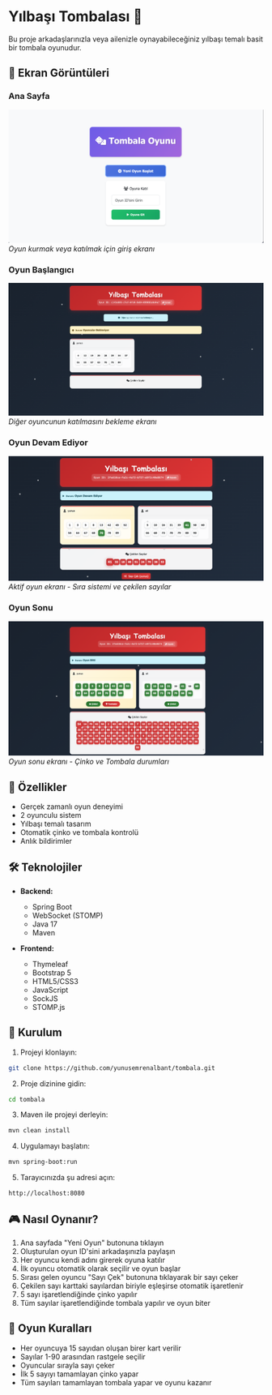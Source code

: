 # Yılbaşı Tombalası 🎄

Bu proje arkadaşlarınızla veya ailenizle oynayabileceğiniz yılbaşı temalı basit bir tombala oyunudur.

## 📸 Ekran Görüntüleri

### Ana Sayfa
![Ana Sayfa](screenshots/home.png)
*Oyun kurmak veya katılmak için giriş ekranı*

### Oyun Başlangıcı
![Oyun Başlangıcı](screenshots/waiting.png)
*Diğer oyuncunun katılmasını bekleme ekranı*

### Oyun Devam Ediyor
![Oyun Devam Ediyor](screenshots/playing.png)
*Aktif oyun ekranı - Sıra sistemi ve çekilen sayılar*

### Oyun Sonu
![Oyun Sonu](screenshots/finished.png)
*Oyun sonu ekranı - Çinko ve Tombala durumları*

## 🎯 Özellikler

- Gerçek zamanlı oyun deneyimi
- 2 oyunculu sistem
- Yılbaşı temalı tasarım
- Otomatik çinko ve tombala kontrolü
- Anlık bildirimler

## 🛠️ Teknolojiler

- **Backend:**
  - Spring Boot
  - WebSocket (STOMP)
  - Java 17
  - Maven

- **Frontend:**
  - Thymeleaf
  - Bootstrap 5
  - HTML5/CSS3
  - JavaScript
  - SockJS
  - STOMP.js

## 🚀 Kurulum

1. Projeyi klonlayın:
```bash
git clone https://github.com/yunusemrenalbant/tombala.git
```

2. Proje dizinine gidin:
```bash
cd tombala
```

3. Maven ile projeyi derleyin:
```bash
mvn clean install
```

4. Uygulamayı başlatın:
```bash
mvn spring-boot:run
```

5. Tarayıcınızda şu adresi açın:
```
http://localhost:8080
```

## 🎮 Nasıl Oynanır?

1. Ana sayfada "Yeni Oyun" butonuna tıklayın
2. Oluşturulan oyun ID'sini arkadaşınızla paylaşın
3. Her oyuncu kendi adını girerek oyuna katılır
4. İlk oyuncu otomatik olarak seçilir ve oyun başlar
5. Sırası gelen oyuncu "Sayı Çek" butonuna tıklayarak bir sayı çeker
6. Çekilen sayı karttaki sayılardan biriyle eşleşirse otomatik işaretlenir
7. 5 sayı işaretlendiğinde çinko yapılır
8. Tüm sayılar işaretlendiğinde tombala yapılır ve oyun biter

## 🎯 Oyun Kuralları

- Her oyuncuya 15 sayıdan oluşan birer kart verilir
- Sayılar 1-90 arasından rastgele seçilir
- Oyuncular sırayla sayı çeker
- İlk 5 sayıyı tamamlayan çinko yapar
- Tüm sayıları tamamlayan tombala yapar ve oyunu kazanır
